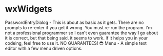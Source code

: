 # wxWidgets

PasswordEntryDialog - 
 This is about as basic as it gets. There are no prompts to re-enter if you get it wrong. You must re-run the program. I'm not a professional programmer so I can't even guarantee the way I go about it is correct, but that being said, it seems to work.
If it helps you in your codeing, feel free to use it. NO GUARANTEES! 😎
Menu - A simple text editor with a few menu driven options.
